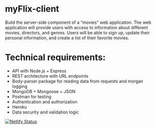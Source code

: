 # myFlix-client

Build the server-side component of a “movies” web application. The web
application will provide users with access to information about different movies, directors, and genres. Users will be able to sign up, update their personal information, and create a list of their favorite movies.

# Technical requirements:

* API with Node.js + Express
* REST architecture with URL endpoints
* Body-parser package for reading data from requests and morgan logging
* MongoDB + Mongoose + JSON 
* Postman for testing
* Authentication and authorization
* Heroku
* Data security and validation logic


[![Netlify Status](https://api.netlify.com/api/v1/badges/71541e4c-5b18-43fc-be67-8ea454afeba9/deploy-status)](https://app.netlify.com/sites/myflix-client/deploys)
